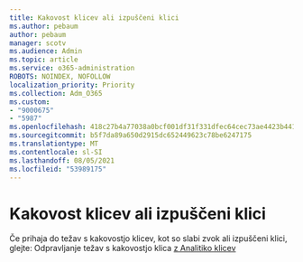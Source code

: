 ```yaml
---
title: Kakovost klicev ali izpuščeni klici
ms.author: pebaum
author: pebaum
manager: scotv
ms.audience: Admin
ms.topic: article
ms.service: o365-administration
ROBOTS: NOINDEX, NOFOLLOW
localization_priority: Priority
ms.collection: Adm_O365
ms.custom:
- "9000675"
- "5987"
ms.openlocfilehash: 418c27b4a77038a0bcf001df31f331dfec64cec73ae4423b441c849b63e0bc48
ms.sourcegitcommit: b5f7da89a650d2915dc652449623c78be6247175
ms.translationtype: MT
ms.contentlocale: sl-SI
ms.lasthandoff: 08/05/2021
ms.locfileid: "53989175"
---
```

# <a name="call-quality-or-dropped-calls"></a>Kakovost klicev ali izpuščeni klici

Če prihaja do težav s kakovostjo klicev, kot so slabi zvok ali izpuščeni klici, glejte: Odpravljanje težav s kakovostjo klica [z Analitiko klicev](https://docs.microsoft.com/microsoftteams/use-call-analytics-to-troubleshoot-poor-call-quality#troubleshoot-call-quality-problems-using-call-analytics)